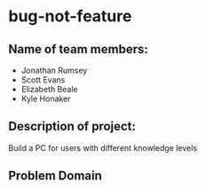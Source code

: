 # bug-not-feature

## Name of team members: 
- Jonathan Rumsey
- Scott Evans
- Elizabeth Beale
- Kyle Honaker

## Description of project:

Build a PC for users with different knowledge levels

## Problem Domain
